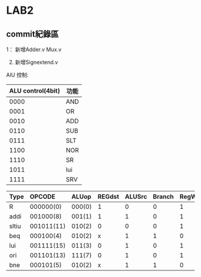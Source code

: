 # LAB2

## commit紀錄區
1： 新增Adder.v Mux.v

2.  新增Signextend.v


AlU 控制:


| ALU control(4bit) | 功能 |
| ----------------- | ---- |
| 0000              | AND  |
| 0001              | OR   |
| 0010              | ADD  |
| 0110              | SUB  |
| 0111              | SLT  |
| 1100              | NOR  |
| 1110              | SR   |
| 1011                  | lui     |
| 1111              | SRV  |



| Type  | OPCODE     | ALUop  | REGdst | ALUSrc | Branch | RegWrite |
|:----- |:---------- |:------ | ------ | ------ |:------ |:-------- |
| R     | 000000(0)  | 000(0) | 1      | 0      | 0      | 1        |
| addi  | 001000(8)  | 001(1) | 1       | 1       | 0      | 1        |
| sltiu | 001011(11) | 010(2) | 0       | 0       | 0      | 1        |
| beq   | 000100(4)  | 010(2) | x       | 1       | 1      | 0        |
| lui   | 001111(15) | 011(3) | 0       | 1       | 0      | 1        |
| ori   | 001101(13) | 111(7) | 0       | 1       | 0      | 1        |
| bne   | 000101(5)  | 010(2) | x       | 1       | 1      | 0        |
